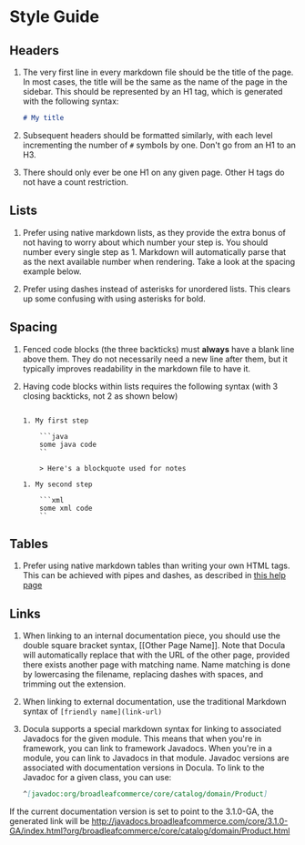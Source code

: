 # Style Guide

## Headers

1. The very first line in every markdown file should be the title of the page. In most cases, the title will be the same as the name of the page in the sidebar. This should be represented by an H1 tag, which is generated with the following syntax:

    ```md
    # My title
    ```

1. Subsequent headers should be formatted similarly, with each level incrementing the number of `#` symbols by one. Don't go from an H1 to an H3.

1. There should only ever be one H1 on any given page. Other H tags do not have a count restriction.

## Lists

1. Prefer using native markdown lists, as they provide the extra bonus of not having to worry about which number your step is. You should number every single step as 1. Markdown will automatically parse that as the next available number when rendering. Take a look at the spacing example below.

1. Prefer using dashes instead of asterisks for unordered lists. This clears up some confusing with using asterisks for bold.

## Spacing

1. Fenced code blocks (the three backticks) must **always** have a blank line above them. They do not necessarily need a new line after them, but it typically improves readability in the markdown file to have it.

1. Having code blocks within lists requires the following syntax (with 3 closing backticks, not 2 as shown below)

    ```text

    1. My first step

        ```java
        some java code
        ``

        > Here's a blockquote used for notes

    1. My second step

        ```xml
        some xml code
        ``
    ```

## Tables

1. Prefer using native markdown tables than writing your own HTML tags. This can be achieved with pipes and dashes, as described in [this help page](https://help.github.com/articles/github-flavored-markdown#tables)

## Links

1. When linking to an internal documentation piece, you should use the double square bracket syntax, [[Other Page Name]]. Note that Docula will automatically replace that with the URL of the other page, provided there exists another page with matching name. Name matching is done by lowercasing the filename, replacing dashes with spaces, and trimming out the extension.

1. When linking to external documentation, use the traditional Markdown syntax of `[friendly name](link-url)`

1. Docula supports a special markdown syntax for linking to associated Javadocs for the given module. This means that when you're in framework, you can link to framework Javadocs. When you're in a module, you can link to Javadocs in that module. Javadoc versions are associated with documentation versions in Docula. To link to the Javadoc for a given class, you can use:

    ```md
    ^[javadoc:org/broadleafcommerce/core/catalog/domain/Product]
    ```
If the current documentation version is set to point to the 3.1.0-GA, the generated link will be http://javadocs.broadleafcommerce.com/core/3.1.0-GA/index.html?org/broadleafcommerce/core/catalog/domain/Product.html
